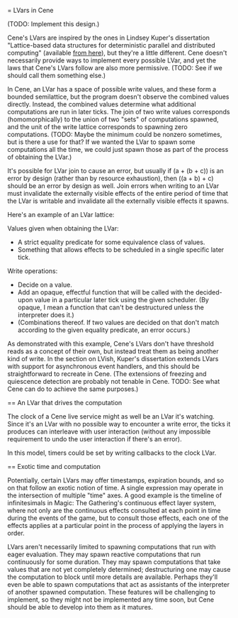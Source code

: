 = LVars in Cene

(TODO: Implement this design.)

Cene's LVars are inspired by the ones in Lindsey Kuper's dissertation "Lattice-based data structures for deterministic parallel and distributed computing" (available [from here](http://www.cs.indiana.edu/~lkuper/)), but they're a little different. Cene doesn't necessarily provide ways to implement every possible LVar, and yet the laws that Cene's LVars follow are also more permissive. (TODO: See if we should call them something else.)

In Cene, an LVar has a space of possible write values, and these form a bounded semilattice, but the program doesn't observe the combined values directly. Instead, the combined values determine what additional computations are run in later ticks. The join of two write values corresponds (homomorphically) to the union of two "sets" of computations spawned, and the unit of the write lattice corresponds to spawning zero computations. (TODO: Maybe the minimum could be nonzero sometimes, but is there a use for that? If we wanted the LVar to spawn some computations all the time, we could just spawn those as part of the process of obtaining the LVar.)

It's possible for LVar join to cause an error, but usually if (a + (b + c)) is an error by design (rather than by resource exhaustion), then ((a + b) + c) should be an error by design as well. Join errors when writing to an LVar must invalidate the externally visible effects of the entire period of time that the LVar is writable and invalidate all the externally visible effects it spawns.

Here's an example of an LVar lattice:

Values given when obtaining the LVar:
* A strict equality predicate for some equivalence class of values.
* Something that allows effects to be scheduled in a single specific later tick.

Write operations:
* Decide on a value.
* Add an opaque, effectful function that will be called with the decided-upon value in a particular later tick using the given scheduler. (By opaque, I mean a function that can't be destructured unless the interpreter does it.)
* (Combinations thereof. If two values are decided on that don't match according to the given equality predicate, an error occurs.)

As demonstrated with this example, Cene's LVars don't have threshold reads as a concept of their own, but instead treat them as being another kind of write. In the section on LVish, Kuper's dissertation extends LVars with support for asynchronous event handlers, and this should be straightforward to recreate in Cene. (The extensions of freezing and quiescence detection are probably not tenable in Cene. TODO: See what Cene can do to achieve the same purposes.)


== An LVar that drives the computation

The clock of a Cene live service might as well be an LVar it's watching. Since it's an LVar with no possible way to encounter a write error, the ticks it produces can interleave with user interaction (without any impossible requirement to undo the user interaction if there's an error).

In this model, timers could be set by writing callbacks to the clock LVar.


== Exotic time and computation

Potentially, certain LVars may offer timestamps, expiration bounds, and so on that follow an exotic notion of time. A single expression may operate in the intersection of multiple "time" axes. A good example is the timeline of infinitesimals in Magic: The Gathering's continuous effect layer system, where not only are the continuous effects consulted at each point in time during the events of the game, but to consult those effects, each one of the effects applies at a particular point in the process of applying the layers in order.

LVars aren't necessarily limited to spawning computations that run with eager evaluation. They may spawn reactive computations that run continuously for some duration. They may spawn computations that take values that are not yet completely determined; destructuring one may cause the computation to block until more details are available. Perhaps they'll even be able to spawn computations that act as assistants of the interpreter of another spawned computation. These features will be challenging to implement, so they might not be implemented any time soon, but Cene should be able to develop into them as it matures.
